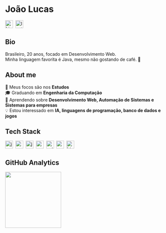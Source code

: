 # João Lucas
<a href="https://www.linkedin.com/in/joaolucasfn/" target="_blank"><img src="https://img.shields.io/badge/LinkedIn-0077B5?style=flat&logo=linkedin&logoColor=white" alt="LinkedIn Badge" height="25"></a>&nbsp;
<a href="https://www.instagram.com/joaolucas_sz/" target="_blank"><img src="https://img.shields.io/badge/Instagram-E4405F?style=flat&logo=instagram&logoColor=white" alt="Instagram Badge" height="25"></a>&nbsp;

## Bio
Brasileiro, 20 anos, focado em Desenvolvimento Web.
<br>
Minha linguagem favorita é Java, mesmo não gostando de café. 😬

## About me
🔭&nbsp;Meus focos são nos **Estudos**
<br/>🎓&nbsp;Graduando em **Engenharia da Computação**
<br/>🌱&nbsp;Aprendendo sobre **Desenvolvimento Web, Automação de Sistemas e Sistemas para empresas**
<br/>💡&nbsp;Estou interessado em **IA, linguagens de programação, banco de dados e jogos**

## Tech Stack
<img src="https://img.shields.io/badge/Javascript-05122A?style=flat&logo=javascript" alt="javascript Badge" height="25">&nbsp;
<img src="https://img.shields.io/badge/Nodejs-05122A?style=flat&logo=node.js" alt="nodejs Badge" height="25">&nbsp;
<img src="https://img.shields.io/badge/Java-05122A?style=flat&logo=java" alt="java Badge" height="25">&nbsp;
<img src="https://img.shields.io/badge/Mysql-05122A?style=flat&logo=mysql" alt="mysql Badge" height="25">&nbsp;
<img src="https://img.shields.io/badge/Python-05122A?style=flat&logo=python" alt="python Badge" height="25">&nbsp;
<img src="https://img.shields.io/badge/Css3-05122A?style=flat&logo=css3" alt="css3 Badge" height="25">&nbsp;
<img src="https://img.shields.io/badge/Html5-05122A?style=flat&logo=html5" alt="html5 Badge" height="25">&nbsp;

## GitHub Analytics
<div>
<img height="180em" src="https://github-readme-stats.vercel.app/api/top-langs/?username=JLucasfn&theme=dracula&layout=compact&langs_count=4">
</div>
